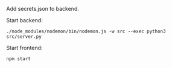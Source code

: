 
Add secrets.json to backend.

Start backend:
```
./node_modules/nodemon/bin/nodemon.js -w src --exec python3 src/server.py
```

Start frontend:
```
npm start
```